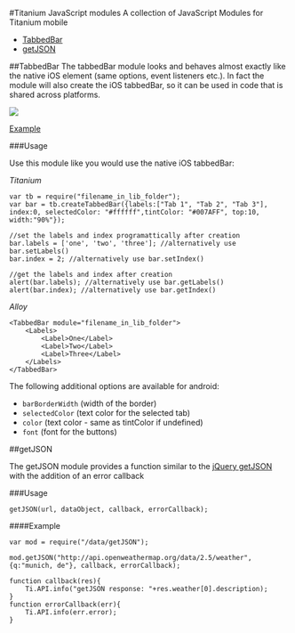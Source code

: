 #Titanium JavaScript modules
A collection of JavaScript Modules for Titanium mobile

- [TabbedBar](https://github.com/Marcocanc/TiModules#tabbedbar)
- [getJSON](https://github.com/Marcocanc/TiModules#getjson)

##TabbedBar
The tabbedBar module looks and behaves almost exactly like the native iOS element (same options, event listeners etc.). In fact the module will also create the iOS tabbedBar, so it can be used in code that is shared across platforms.

<img src="https://raw.githubusercontent.com/Marcocanc/TiUIModules/master/TabbedBar/screen.gif" />

[Example](https://github.com/Marcocanc/TiUIModules/blob/master/TabbedBar/Example/app.js)

###Usage

Use this module like you would use the native iOS tabbedBar:

*Titanium*

    var tb = require("filename_in_lib_folder");
    var bar = tb.createTabbedBar({labels:["Tab 1", "Tab 2", "Tab 3"], index:0, selectedColor: "#ffffff",tintColor: "#007AFF", top:10, width:"90%"});
    
    //set the labels and index programattically after creation
    bar.labels = ['one', 'two', 'three']; //alternatively use bar.setLabels()
    bar.index = 2; //alternatively use bar.setIndex()
    
    //get the labels and index after creation
    alert(bar.labels); //alternatively use bar.getLabels()
    alert(bar.index); //alternatively use bar.getIndex()


*Alloy*

	<TabbedBar module="filename_in_lib_folder">
	    <Labels>
	        <Label>One</Label>
	        <Label>Two</Label>
	        <Label>Three</Label>
	    </Labels>
	</TabbedBar>

The following additional options are available for android:

- `barBorderWidth` (width of the border)
- `selectedColor` (text color for the selected tab)
- `color` (text color - same as tintColor if undefined)
- `font` (font for the buttons)

##getJSON

The getJSON module provides a function similar to the [jQuery getJSON](https://api.jquery.com/jquery.getjson/) with the addition of an error callback

###Usage

	getJSON(url, dataObject, callback, errorCallback);

####Example

	var mod = require("/data/getJSON");

	mod.getJSON("http://api.openweathermap.org/data/2.5/weather", {q:"munich, de"}, callback, errorCallback);
		
	function callback(res){
		Ti.API.info("getJSON response: "+res.weather[0].description);
	}
	function errorCallback(err){
		Ti.API.info(err.error);
	}
